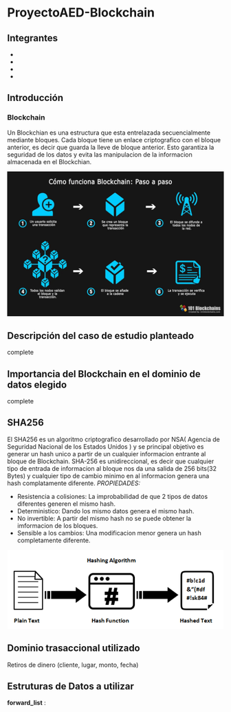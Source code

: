 # ProyectoAED-Blockchain
## **Integrantes**
-
-
-
-

## **Introducción**
### **Blockchain**


Un Blockchian es una estructura que esta entrelazada secuencialmente mediante bloques. Cada bloque tiene un enlace criptografico con el bloque anterior, es decir que guarda la lleve de bloque anterior. Esto garantiza la seguridad de los datos y evita las manipulacion de la informacion almacenada en el Blockchian.

![structures](Image/funcionBlockchain.jpg)

## **Descripción del caso de estudio planteado**

complete

## **Importancia del Blockchain en el dominio de datos elegido**

complete

## **SHA256**
El SHA256 es un algoritmo criptografico desarrollado por NSA( Agencia de Seguridad Nacional de los Estados Unidos ) y se principal objetivo es generar un hash unico a partir de un cualquier informacion entrante al bloque de Blockchain. 
SHA-256 es unidireccional, es decir que cualquier tipo de entrada de informacion al bloque nos da una salida de 256 bits(32 Bytes) y cualquier tipo de cambio minimo en al informacion genera una hash complatamente diferente.
*PROPIEDADES:*
- Resistencia a colisiones: La improbabilidad de que 2 tipos de datos diferentes generen el mismo hash.
- Deterministico: Dando los mismo datos genera el mismo hash.
- No invertible: A partir del mismo hash no se puede obtener la imformacion de los bloques.
- Sensible a los cambios: Una modificacion menor genera un hash completamente diferente.

![structures](Image/ImageSHA256.png)


## **Dominio trasaccional utilizado** 
Retiros de dinero (cliente, lugar, monto, fecha)

## **Estruturas  de Datos a utilizar**

**forward_list** :